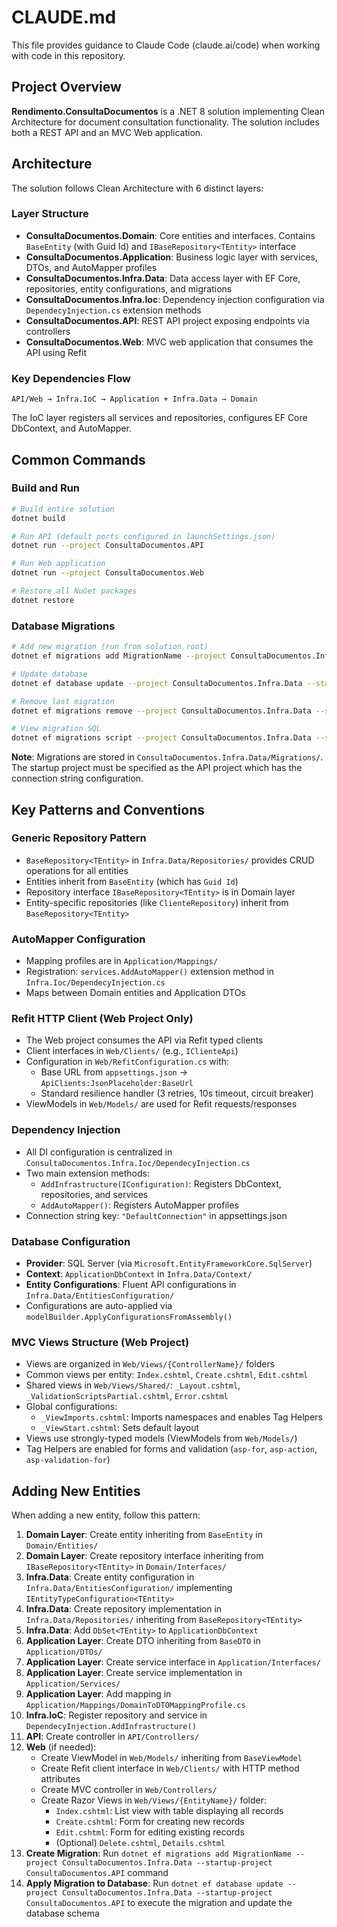 # CLAUDE.md

This file provides guidance to Claude Code (claude.ai/code) when working with code in this repository.

## Project Overview

**Rendimento.ConsultaDocumentos** is a .NET 8 solution implementing Clean Architecture for document consultation functionality. The solution includes both a REST API and an MVC Web application.

## Architecture

The solution follows Clean Architecture with 6 distinct layers:

### Layer Structure
- **ConsultaDocumentos.Domain**: Core entities and interfaces. Contains `BaseEntity` (with Guid Id) and `IBaseRepository<TEntity>` interface
- **ConsultaDocumentos.Application**: Business logic layer with services, DTOs, and AutoMapper profiles
- **ConsultaDocumentos.Infra.Data**: Data access layer with EF Core, repositories, entity configurations, and migrations
- **ConsultaDocumentos.Infra.Ioc**: Dependency injection configuration via `DependecyInjection.cs` extension methods
- **ConsultaDocumentos.API**: REST API project exposing endpoints via controllers
- **ConsultaDocumentos.Web**: MVC web application that consumes the API using Refit

### Key Dependencies Flow
```
API/Web → Infra.IoC → Application + Infra.Data → Domain
```

The IoC layer registers all services and repositories, configures EF Core DbContext, and AutoMapper.

## Common Commands

### Build and Run
```bash
# Build entire solution
dotnet build

# Run API (default ports configured in launchSettings.json)
dotnet run --project ConsultaDocumentos.API

# Run Web application
dotnet run --project ConsultaDocumentos.Web

# Restore all NuGet packages
dotnet restore
```

### Database Migrations
```bash
# Add new migration (run from solution root)
dotnet ef migrations add MigrationName --project ConsultaDocumentos.Infra.Data --startup-project ConsultaDocumentos.API

# Update database
dotnet ef database update --project ConsultaDocumentos.Infra.Data --startup-project ConsultaDocumentos.API

# Remove last migration
dotnet ef migrations remove --project ConsultaDocumentos.Infra.Data --startup-project ConsultaDocumentos.API

# View migration SQL
dotnet ef migrations script --project ConsultaDocumentos.Infra.Data --startup-project ConsultaDocumentos.API
```

**Note**: Migrations are stored in `ConsultaDocumentos.Infra.Data/Migrations/`. The startup project must be specified as the API project which has the connection string configuration.

## Key Patterns and Conventions

### Generic Repository Pattern
- `BaseRepository<TEntity>` in `Infra.Data/Repositories/` provides CRUD operations for all entities
- Entities inherit from `BaseEntity` (which has `Guid Id`)
- Repository interface `IBaseRepository<TEntity>` is in Domain layer
- Entity-specific repositories (like `ClienteRepository`) inherit from `BaseRepository<TEntity>`

### AutoMapper Configuration
- Mapping profiles are in `Application/Mappings/`
- Registration: `services.AddAutoMapper()` extension method in `Infra.Ioc/DependecyInjection.cs`
- Maps between Domain entities and Application DTOs

### Refit HTTP Client (Web Project Only)
- The Web project consumes the API via Refit typed clients
- Client interfaces in `Web/Clients/` (e.g., `IClienteApi`)
- Configuration in `Web/RefitConfiguration.cs` with:
  - Base URL from `appsettings.json` → `ApiClients:JsonPlaceholder:BaseUrl`
  - Standard resilience handler (3 retries, 10s timeout, circuit breaker)
- ViewModels in `Web/Models/` are used for Refit requests/responses

### Dependency Injection
- All DI configuration is centralized in `ConsultaDocumentos.Infra.Ioc/DependecyInjection.cs`
- Two main extension methods:
  - `AddInfrastructure(IConfiguration)`: Registers DbContext, repositories, and services
  - `AddAutoMapper()`: Registers AutoMapper profiles
- Connection string key: `"DefaultConnection"` in appsettings.json

### Database Configuration
- **Provider**: SQL Server (via `Microsoft.EntityFrameworkCore.SqlServer`)
- **Context**: `ApplicationDbContext` in `Infra.Data/Context/`
- **Entity Configurations**: Fluent API configurations in `Infra.Data/EntitiesConfiguration/`
- Configurations are auto-applied via `modelBuilder.ApplyConfigurationsFromAssembly()`

### MVC Views Structure (Web Project)
- Views are organized in `Web/Views/{ControllerName}/` folders
- Common views per entity: `Index.cshtml`, `Create.cshtml`, `Edit.cshtml`
- Shared views in `Web/Views/Shared/`: `_Layout.cshtml`, `_ValidationScriptsPartial.cshtml`, `Error.cshtml`
- Global configurations:
  - `_ViewImports.cshtml`: Imports namespaces and enables Tag Helpers
  - `_ViewStart.cshtml`: Sets default layout
- Views use strongly-typed models (ViewModels from `Web/Models/`)
- Tag Helpers are enabled for forms and validation (`asp-for`, `asp-action`, `asp-validation-for`)

## Adding New Entities

When adding a new entity, follow this pattern:

1. **Domain Layer**: Create entity inheriting from `BaseEntity` in `Domain/Entities/`
2. **Domain Layer**: Create repository interface inheriting from `IBaseRepository<TEntity>` in `Domain/Interfaces/`
3. **Infra.Data**: Create entity configuration in `Infra.Data/EntitiesConfiguration/` implementing `IEntityTypeConfiguration<TEntity>`
4. **Infra.Data**: Create repository implementation in `Infra.Data/Repositories/` inheriting from `BaseRepository<TEntity>`
5. **Infra.Data**: Add `DbSet<TEntity>` to `ApplicationDbContext`
6. **Application Layer**: Create DTO inheriting from `BaseDTO` in `Application/DTOs/`
7. **Application Layer**: Create service interface in `Application/Interfaces/`
8. **Application Layer**: Create service implementation in `Application/Services/`
9. **Application Layer**: Add mapping in `Application/Mappings/DomainToDTOMappingProfile.cs`
10. **Infra.IoC**: Register repository and service in `DependecyInjection.AddInfrastructure()`
11. **API**: Create controller in `API/Controllers/`
12. **Web** (if needed):
    - Create ViewModel in `Web/Models/` inheriting from `BaseViewModel`
    - Create Refit client interface in `Web/Clients/` with HTTP method attributes
    - Create MVC controller in `Web/Controllers/`
    - Create Razor Views in `Web/Views/{EntityName}/` folder:
      - `Index.cshtml`: List view with table displaying all records
      - `Create.cshtml`: Form for creating new records
      - `Edit.cshtml`: Form for editing existing records
      - (Optional) `Delete.cshtml`, `Details.cshtml`
13. **Create Migration**: Run `dotnet ef migrations add MigrationName --project ConsultaDocumentos.Infra.Data --startup-project ConsultaDocumentos.API` command
14. **Apply Migration to Database**: Run `dotnet ef database update --project ConsultaDocumentos.Infra.Data --startup-project ConsultaDocumentos.API` to execute the migration and update the database schema

